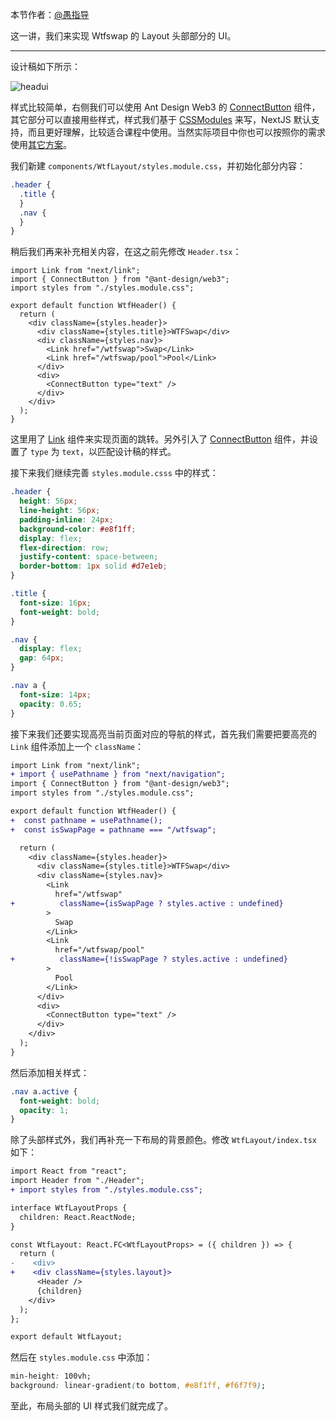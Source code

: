 本节作者：[@愚指导](https://x.com/yudao1024)

这一讲，我们来实现 Wtfswap 的 Layout 头部部分的 UI。

---

设计稿如下所示：

![headui](./img/ui.png)

样式比较简单，右侧我们可以使用 Ant Design Web3 的 [ConnectButton](https://web3.ant.design/components/connect-button) 组件，其它部分可以直接用些样式，样式我们基于 [CSSModules](https://nextjs.org/docs/app/building-your-application/styling/css-modules#css-modules) 来写，NextJS 默认支持，而且更好理解，比较适合课程中使用。当然实际项目中你也可以按照你的需求使用[其它方案](https://nextjs.org/docs/app/building-your-application/styling)。

我们新建 `components/WtfLayout/styles.module.css`，并初始化部分内容：

```css
.header {
  .title {
  }
  .nav {
  }
}
```

稍后我们再来补充相关内容，在这之前先修改 `Header.tsx`：

```tsx
import Link from "next/link";
import { ConnectButton } from "@ant-design/web3";
import styles from "./styles.module.css";

export default function WtfHeader() {
  return (
    <div className={styles.header}>
      <div className={styles.title}>WTFSwap</div>
      <div className={styles.nav}>
        <Link href="/wtfswap">Swap</Link>
        <Link href="/wtfswap/pool">Pool</Link>
      </div>
      <div>
        <ConnectButton type="text" />
      </div>
    </div>
  );
}
```

这里用了 [Link](https://nextjs.org/learn-pages-router/basics/navigate-between-pages/link-component) 组件来实现页面的跳转。另外引入了 [ConnectButton](https://web3.ant.design/components/connect-button) 组件，并设置了 `type` 为 `text`，以匹配设计稿的样式。

接下来我们继续完善 `styles.module.csss` 中的样式：

```css
.header {
  height: 56px;
  line-height: 56px;
  padding-inline: 24px;
  background-color: #e8f1ff;
  display: flex;
  flex-direction: row;
  justify-content: space-between;
  border-bottom: 1px solid #d7e1eb;
}

.title {
  font-size: 16px;
  font-weight: bold;
}

.nav {
  display: flex;
  gap: 64px;
}

.nav a {
  font-size: 14px;
  opacity: 0.65;
}
```

接下来我们还要实现高亮当前页面对应的导航的样式，首先我们需要把要高亮的 `Link` 组件添加上一个 `className`：

```diff
import Link from "next/link";
+ import { usePathname } from "next/navigation";
import { ConnectButton } from "@ant-design/web3";
import styles from "./styles.module.css";

export default function WtfHeader() {
+  const pathname = usePathname();
+  const isSwapPage = pathname === "/wtfswap";

  return (
    <div className={styles.header}>
      <div className={styles.title}>WTFSwap</div>
      <div className={styles.nav}>
        <Link
          href="/wtfswap"
+          className={isSwapPage ? styles.active : undefined}
        >
          Swap
        </Link>
        <Link
          href="/wtfswap/pool"
+          className={!isSwapPage ? styles.active : undefined}
        >
          Pool
        </Link>
      </div>
      <div>
        <ConnectButton type="text" />
      </div>
    </div>
  );
}
```

然后添加相关样式：

```css
.nav a.active {
  font-weight: bold;
  opacity: 1;
}
```

除了头部样式外，我们再补充一下布局的背景颜色。修改 `WtfLayout/index.tsx` 如下：

```diff
import React from "react";
import Header from "./Header";
+ import styles from "./styles.module.css";

interface WtfLayoutProps {
  children: React.ReactNode;
}

const WtfLayout: React.FC<WtfLayoutProps> = ({ children }) => {
  return (
-    <div>
+    <div className={styles.layout}>
      <Header />
      {children}
    </div>
  );
};

export default WtfLayout;
```

然后在 `styles.module.css` 中添加：

```css
min-height: 100vh;
background: linear-gradient(to bottom, #e8f1ff, #f6f7f9);
```

至此，布局头部的 UI 样式我们就完成了。
